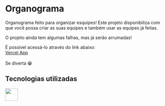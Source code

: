 # Organograma

Organograma feito para organizar esquipes! Este projeto disponibiliza com que você possa criar as suas equipes e também usar as equipes já feitas.

O projeto ainda tem algumas falhas, mas já serão arrumadas!

É possível acessá-lo através do link abaixo: <br>
<a href="https://organo-martiinez.vercel.app">Vercel App</a><br/><br/>
Se diverta 😁



## Tecnologias utilizadas
<img src="https://cdn.jsdelivr.net/gh/devicons/devicon/icons/react/react-original.svg" width="40" />
